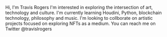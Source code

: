 Hi, I'm Travis Rogers
I'm interested in exploring the intersection of art, technology and culture.
I'm currently learning Houdini, Python, blockchain technology, philosophy and music.
I'm looking to collborate on artistic projects focused on exploring NFTs as a medium.
You can reach me on Twitter @travislrogers
